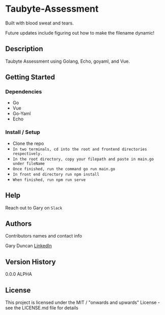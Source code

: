 # Taubyte-Assessment

Built with blood sweat and tears.

Future updates include figuring out how to make the filename dynamic!

## Description

Taubyte Assessment using Golang, Echo, goyaml, and Vue.

## Getting Started

### Dependencies

* Go
* Vue
* Go-Yaml
* Echo

### Install / Setup
* Clone the repo
* `In two terminals, cd into the root and frontend directories respectively.`
* `In the root directory, copy your filepath and paste in main.go under fileName`
* `Once finished, run the command go run main.go`
* `In front end directory run npm install`
* `When finished, run npm run serve`


## Help

Reach out to Gary on `Slack`

## Authors

Contributors names and contact info

Gary Duncan 
[LinkedIn](https://linkedin.com/in/gary-duncan-dev)


## Version History

0.0.0 ALPHA 

## License

This project is licensed under the MIT / "onwards and upwards" License - see the LICENSE.md file for details
